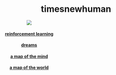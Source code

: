<body>
    <div class="doc_container">
        <div class="container">
            <h1 align="center">timesnewhuman</h1>
            <div align="center" style="width: 200px;">
                <a href="https://github.com/timesnewhuman/machinelearning.github.io">
                    <img src="https://github.com/timesnewhuman/machinelearning.github.io/blob/main/bayesian_bandit.gif">
                </a>
                <a href="https://github.com/timesnewhuman/machinelearning.github.io">
                    <h4>reinforcement learning</h4>
                </a>
            </div>
            <div align="center" style="width: 200px;">
                <a href="">
                    <h4>dreams</h4>
                </a>
                <a href="">
                    <h4>a map of the mind</h4>
                </a>
                <a href="https://earth.google.com/web/">
                    <h4>a map of the world</h4>
                </a>
            </div>
        </div>
    </div>
</body>
